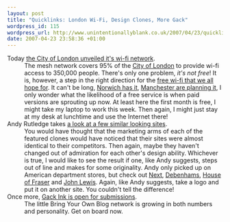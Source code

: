 ```yaml
--- 
layout: post
title: "Quicklinks: London Wi-Fi, Design Clones, More Gack"
wordpress_id: 115
wordpress_url: http://www.unintentionallyblank.co.uk/2007/04/23/quicklinks-london-wi-fi-design-clones-more-gack/
date: 2007-04-23 23:58:36 +01:00
---
```

<dl>
<dt>Today <a href="http://news.bbc.co.uk/1/hi/technology/6577307.stm">the City of London unveiled it's wi-fi network</a>.</dt>
<dd>The mesh network covers 95% of the <a href="http://en.wikipedia.org/wiki/City_of_London">City of London</a> to provide wi-fi access to 350,000 people. There's only one problem, <em>it's not free</em>! It is, however, a step in the right direction for the <a href="http://www.unintentionallyblank.co.uk/2006/11/19/the-campaign-for-free-wi-fi/">free wi-fi that we all hope for</a>. It can't be long, <a href="http://news.bbc.co.uk/1/hi/technology/5297884.stm">Norwich has it</a>, <a href="http://news.bbc.co.uk/1/hi/england/manchester/6199382.stm">Manchester are planning it</a>, I only wonder what the likelihood of a free service is when paid versions are sprouting up now. At least here the first month is free, I might take my laptop to work this week. Then again, I might just stay at my desk at lunchtime and use the Internet there!</dd>
<dt>Andy Rutledge takes <a href="http://www.andyrutledge.com/stepford-wives.php">a look at a few similar looking sites</a>.</dt>
<dd>You would have thought that the marketing arms of each of the featured clones would have noticed that their sites were almost identical to their competitors. Then again, maybe they haven't changed out of admiration for each other's design ability. Whichever is true, I would like to see the result if one, like Andy suggests, steps out of line and makes for some originality. Andy only picked up on American department stores, but check out <a href="http://www.next.co.uk/">Next</a>, <a href="http://www.debenhams.com">Debenhams</a>, <a href="http://www.houseoffraser.co.uk/">House of Fraser</a> and <a href="http://www.johnlewis.com/default.aspx?source=21977">John Lewis</a>. Again, like Andy suggests, take a logo and put it on another site. You couldn't tell the difference!</dd>
<dt>Once more, <a href="http://gackink.com/2007/04/23/round-three-submissions-now-open/">Gack Ink is open for submissions</a>.</dt>
<dd>The little Bring Your Own Blog network is growing in both numbers and personality. Get on board now.</dd>
</dl>
